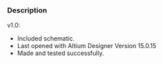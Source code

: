 ### Description

v1.0:
- Included schematic.
- Last opened with Altium Designer Version 15.0.15
- Made and tested successfully.